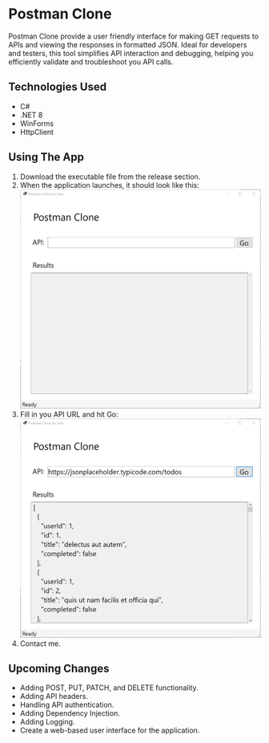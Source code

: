 # Postman Clone

Postman Clone provide a user friendly interface for making GET requests to APIs and viewing the responses in formatted JSON.
Ideal for developers and testers, this tool simplifies API interaction and debugging, helping you efficiently validate and troubleshoot you API calls.

## Technologies Used
* C#
* .NET 8
* WinForms
* HttpClient

## Using The App
1. Download the executable file from the release section.
2. When the application launches, it should look like this:
   ![Postman Clone App ready to run](images/postmanCloneUI.PNG "Read to Run")
3. Fill in you API URL and hit Go:
    ![Postman Clone App results](images/postmanCloneUI_url.PNG "Run Results")
4. Contact me.

## Upcoming Changes
* Adding POST, PUT, PATCH, and DELETE functionality.
* Adding API headers.
* Handling API authentication.
* Adding Dependency Injection.
* Adding Logging.
* Create a web-based user interface for the application.
